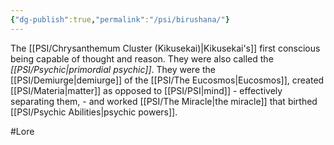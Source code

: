 ```yaml
---
{"dg-publish":true,"permalink":"/psi/birushana/"}
---
```



The [[PSI/Chrysanthemum Cluster (Kikusekai)\|Kikusekai's]] first conscious being capable of thought and reason. They were also called the *[[PSI/Psychic\|primordial psychic]]*. They were the [[PSI/Demiurge\|demiurge]] of the [[PSI/The Eucosmos\|Eucosmos]], created [[PSI/Materia\|matter]] as opposed to [[PSI/PSI\|mind]] - effectively separating them, - and worked [[PSI/The Miracle\|the miracle]] that birthed [[PSI/Psychic Abilities\|psychic powers]]. 

#Lore